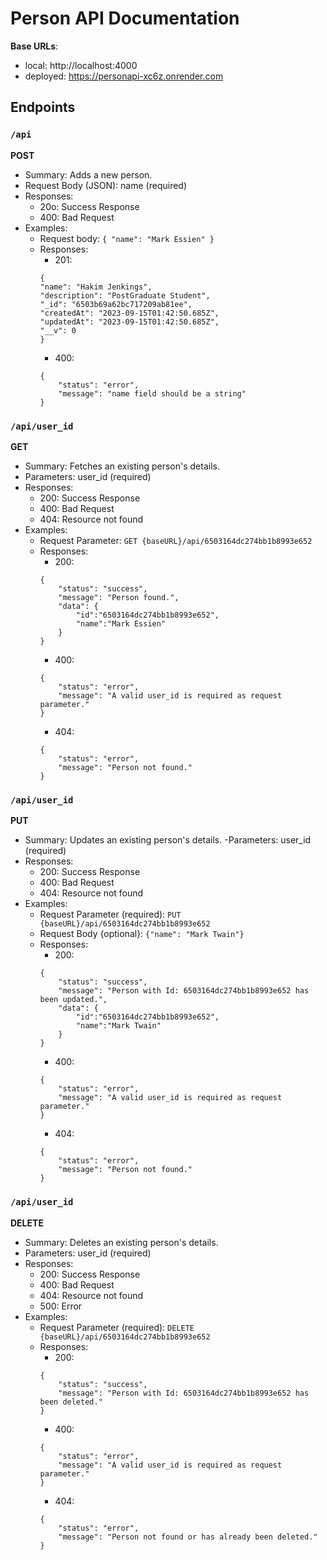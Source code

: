 # Person API Documentation

**Base URLs**:

- local: http://localhost:4000
- deployed: https://personapi-xc6z.onrender.com

## Endpoints

### `/api`

**POST**

- Summary: Adds a new person.
- Request Body (JSON): name (required)
- Responses:
  - 20o: Success Response
  - 400: Bad Request
- Examples:
  - Request body:
    `{
    "name": "Mark Essien"
}`
  - Responses:
    - 201:
    ```
    {
    "name": "Hakim Jenkings",
    "description": "PostGraduate Student",
    "_id": "6503b69a62bc717209ab81ee",
    "createdAt": "2023-09-15T01:42:50.685Z",
    "updatedAt": "2023-09-15T01:42:50.685Z",
    "__v": 0
    }
    ```
    - 400:
    ```
    {
        "status": "error",
        "message": "name field should be a string"
    }
    ```

### `/api/user_id`

**GET**

- Summary: Fetches an existing person's details.
- Parameters: user_id (required)
- Responses:
  - 200: Success Response
  - 400: Bad Request
  - 404: Resource not found
- Examples:
  - Request Parameter:
    `GET {baseURL}/api/6503164dc274bb1b8993e652`
  - Responses:
    - 200:
    ```
    {
        "status": "success",
        "message": "Person found.",
        "data": {
            "id":"6503164dc274bb1b8993e652",
            "name":"Mark Essien"
        }
    }
    ```
    - 400:
    ```
    {
        "status": "error",
        "message": "A valid user_id is required as request parameter."
    }
    ```
    - 404:
    ```
    {
        "status": "error",
        "message": "Person not found."
    }
    ```

### `/api/user_id`

**PUT**

- Summary: Updates an existing person's details.
  -Parameters: user_id (required)
- Responses:
  - 200: Success Response
  - 400: Bad Request
  - 404: Resource not found
- Examples:
  - Request Parameter (required):
    `PUT {baseURL}/api/6503164dc274bb1b8993e652`
  - Request Body {optional}:
    `{"name": "Mark Twain"}`
  - Responses:
    - 200:
    ```
    {
        "status": "success",
        "message": "Person with Id: 6503164dc274bb1b8993e652 has been updated.",
        "data": {
            "id":"6503164dc274bb1b8993e652",
            "name":"Mark Twain"
        }
    }
    ```
    - 400:
    ```
    {
        "status": "error",
        "message": "A valid user_id is required as request parameter."
    }
    ```
    - 404:
    ```
    {
        "status": "error",
        "message": "Person not found."
    }
    ```

### `/api/user_id`

**DELETE**

- Summary: Deletes an existing person's details.
- Parameters: user_id (required)
- Responses:
  - 200: Success Response
  - 400: Bad Request
  - 404: Resource not found
  - 500: Error
- Examples:
  - Request Parameter (required):
    `DELETE {baseURL}/api/6503164dc274bb1b8993e652`
  - Responses:
    - 200:
    ```
    {
        "status": "success",
        "message": "Person with Id: 6503164dc274bb1b8993e652 has been deleted."
    }
    ```
    - 400:
    ```
    {
        "status": "error",
        "message": "A valid user_id is required as request parameter."
    }
    ```
    - 404:
    ```
    {
        "status": "error",
        "message": "Person not found or has already been deleted."
    }
    ```
